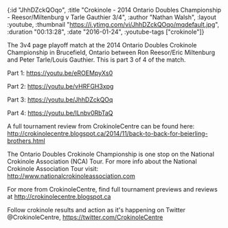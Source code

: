 {:id "JhhDZckQOqo",
 :title
 "Crokinole - 2014 Ontario Doubles Championship - Reesor/Miltenburg v Tarle Gauthier 3/4",
 :author "Nathan Walsh",
 :layout :youtube,
 :thumbnail "https://i.ytimg.com/vi/JhhDZckQOqo/mqdefault.jpg",
 :duration "00:13:28",
 :date "2016-01-24",
 :youtube-tags ["crokinole"]}


The 3v4 page playoff match at the 2014 Ontario Doubles Crokinole Championship in Brucefield, Ontario between Ron Reesor/Eric Miltenburg and Peter Tarle/Louis Gauthier. This is part 3 of 4 of the match.

Part 1: https://youtu.be/eROEMpyXs0

Part 2: https://youtu.be/vHRFGH3xpg

Part 3: https://youtu.be/JhhDZckQOq

Part 4: https://youtu.be/ILnbv0RbTaQ


A full tournament review from CrokinoleCentre can be found here: http://crokinolecentre.blogspot.ca/2014/11/back-to-back-for-beierling-brothers.html

The Ontario Doubles Crokinole Championship is one stop on the National Crokinole Association (NCA) Tour. For more info about the National Crokinole Association Tour visit: http://www.nationalcrokinoleassociation.com

For more from CrokinoleCentre, find full tournament previews and reviews at http://crokinolecentre.blogspot.ca

Follow crokinole results and action as it's happening on Twitter @CrokinoleCentre, https://twitter.com/CrokinoleCentre
